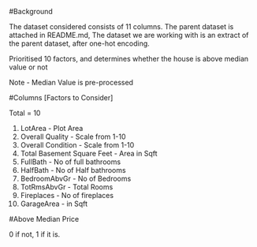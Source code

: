 #Background

The dataset considered consists of 11 columns. The parent dataset is attached in README.md,
The dataset we are working with is an extract of the parent dataset, after one-hot encoding.

Prioritised 10 factors, and determines whether the house is above median value or not

Note - Median Value is pre-processed




#Columns [Factors to Consider]

Total = 10

1) LotArea - Plot Area
2) Overall Quality - Scale from 1-10
3) Overall Condition - Scale from 1-10
4) Total Basement Square Feet - Area in Sqft
5) FullBath - No of full bathrooms
6) HalfBath - No of Half bathrooms
7) BedroomAbvGr - No of Bedrooms
8) TotRmsAbvGr - Total Rooms
9) Fireplaces - No of fireplaces
10) GarageArea - in Sqft


#Above Median Price

0 if not, 1 if it is.
